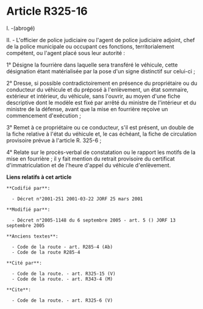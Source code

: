 # Article R325-16

I. -(abrogé)

II. -  L'officier de police judiciaire ou l'agent de police judiciaire adjoint, chef de la police municipale ou occupant ces
fonctions, territorialement compétent, ou l'agent placé sous leur autorité :

1° Désigne la fourrière dans laquelle sera transféré le véhicule, cette désignation étant matérialisée par la pose d'un signe
distinctif sur celui-ci ;

2° Dresse, si possible contradictoirement en présence du propriétaire ou du conducteur du véhicule et du préposé à
l'enlèvement, un état sommaire, extérieur et intérieur, du véhicule, sans l'ouvrir, au moyen d'une fiche descriptive dont le
modèle est fixé par arrêté du ministre de l'intérieur et du ministre de la défense, avant que la mise en fourrière reçoive un
commencement d'exécution ;

3° Remet à ce propriétaire ou ce conducteur, s'il est présent, un double de la fiche relative à l'état du véhicule et, le cas
échéant, la fiche de circulation provisoire prévue à l'article R. 325-6 ;

4° Relate sur le procès-verbal de constatation ou le rapport les motifs de la mise en fourrière ; il y fait mention du
retrait provisoire du certificat d'immatriculation et de l'heure d'appel du véhicule d'enlèvement.

**Liens relatifs à cet article**

	**Codifié par**:

	  - Décret n°2001-251 2001-03-22 JORF 25 mars 2001

	**Modifié par**:

	  - Décret n°2005-1148 du 6 septembre 2005 - art. 5 () JORF 13 septembre 2005

	**Anciens textes**:

	  - Code de la route - art. R285-4 (Ab)
	  - Code de la route R285-4

	**Cité par**:

	  - Code de la route. - art. R325-15 (V)
	  - Code de la route. - art. R343-4 (M)

	**Cite**:

	  - Code de la route. - art. R325-6 (V)
